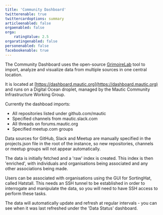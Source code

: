 ```yaml
---
title: 'Community Dashboard'
twitterenable: true
twittercardoptions: summary
articleenabled: false
orgaenabled: false
orga:
    ratingValue: 2.5
orgaratingenabled: false
personenabled: false
facebookenable: true
---
```


The Community Dashboard uses the open-source [GrimoireLab](https://chaoss.github.io/grimoirelab/) tool to import, analyze and visualize data from multiple sources in one central location.

It is located at [https://dashboard.mautic.org](https://dashboard.mautic.org) and runs on a Digital Ocean droplet, managed by the Mautic Community Infrastructure Working Group.

Currently the dashboad imports:

* All repositories listed under github.com/mautic 
* Specified channels from mautic.slack.com
* All threads on forums.mautic.org
* Specified meetup.com groups

Data sources for GitHub, Slack and Meetup are manually specified in the projects.json file in the root of the instance, so new repositories, channels or meetup groups will not appear automatically.

The data is initially fetched and a 'raw' index is created.  This index is then 'enriched', with individuals and organisations being associated and any other associations being made.

Users can be associated with organisations using the GUI for SortingHat, called Hatstall. This needs an SSH tunnel to be established in order to interrogate and manipulate the data, so you will need to have SSH access to perform these tasks.

The data will automatically update and refresh at regular intervals - you can see when it was last refreshed under the 'Data Status' dashboard.
